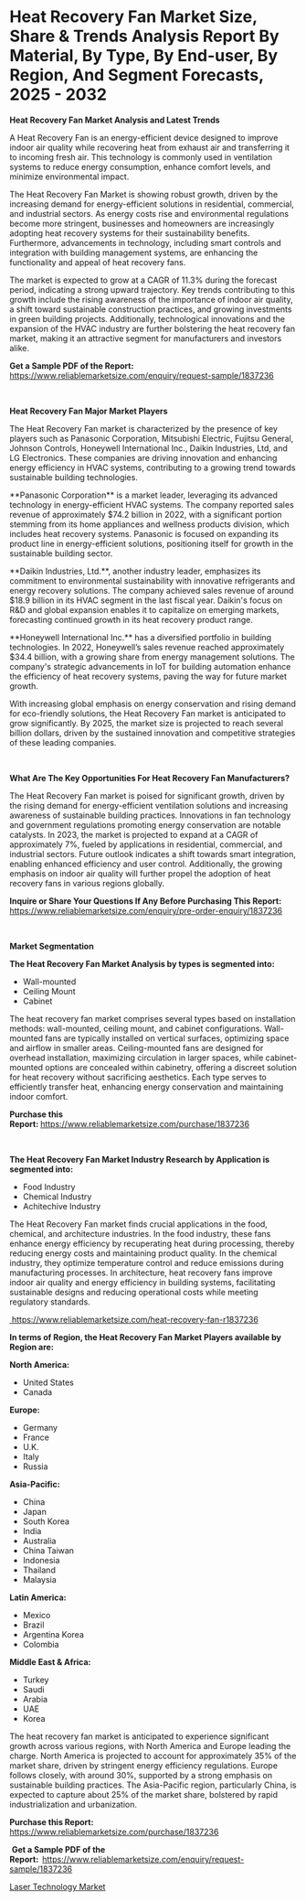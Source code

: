 <p><h1>Heat Recovery Fan Market Size, Share & Trends Analysis Report By Material, By Type, By End-user, By Region, And Segment Forecasts, 2025 - 2032</h1></p><p><strong>Heat Recovery Fan Market Analysis and Latest Trends</strong></p>
<p><p>A Heat Recovery Fan is an energy-efficient device designed to improve indoor air quality while recovering heat from exhaust air and transferring it to incoming fresh air. This technology is commonly used in ventilation systems to reduce energy consumption, enhance comfort levels, and minimize environmental impact. </p><p>The Heat Recovery Fan Market is showing robust growth, driven by the increasing demand for energy-efficient solutions in residential, commercial, and industrial sectors. As energy costs rise and environmental regulations become more stringent, businesses and homeowners are increasingly adopting heat recovery systems for their sustainability benefits. Furthermore, advancements in technology, including smart controls and integration with building management systems, are enhancing the functionality and appeal of heat recovery fans.</p><p>The market is expected to grow at a CAGR of 11.3% during the forecast period, indicating a strong upward trajectory. Key trends contributing to this growth include the rising awareness of the importance of indoor air quality, a shift toward sustainable construction practices, and growing investments in green building projects. Additionally, technological innovations and the expansion of the HVAC industry are further bolstering the heat recovery fan market, making it an attractive segment for manufacturers and investors alike.</p></p>
<p><strong>Get a Sample PDF of the Report:&nbsp;</strong> <a href="https://www.reliablemarketsize.com/enquiry/request-sample/1837236?utm_campaign=2488&utm_medium=2&utm_source=Github&utm_content=ia&utm_term=22022025&utm_id=heat-recovery-fan">https://www.reliablemarketsize.com/enquiry/request-sample/1837236</a></p>
<p>&nbsp;</p>
<p><strong>Heat Recovery Fan Major Market Players</strong></p>
<p><p>The Heat Recovery Fan market is characterized by the presence of key players such as Panasonic Corporation, Mitsubishi Electric, Fujitsu General, Johnson Controls, Honeywell International Inc., Daikin Industries, Ltd, and LG Electronics. These companies are driving innovation and enhancing energy efficiency in HVAC systems, contributing to a growing trend towards sustainable building technologies.</p><p>**Panasonic Corporation** is a market leader, leveraging its advanced technology in energy-efficient HVAC systems. The company reported sales revenue of approximately $74.2 billion in 2022, with a significant portion stemming from its home appliances and wellness products division, which includes heat recovery systems. Panasonic is focused on expanding its product line in energy-efficient solutions, positioning itself for growth in the sustainable building sector.</p><p>**Daikin Industries, Ltd.**, another industry leader, emphasizes its commitment to environmental sustainability with innovative refrigerants and energy recovery solutions. The company achieved sales revenue of around $18.9 billion in its HVAC segment in the last fiscal year. Daikin's focus on R&D and global expansion enables it to capitalize on emerging markets, forecasting continued growth in its heat recovery product range.</p><p>**Honeywell International Inc.** has a diversified portfolio in building technologies. In 2022, Honeywell’s sales revenue reached approximately $34.4 billion, with a growing share from energy management solutions. The company's strategic advancements in IoT for building automation enhance the efficiency of heat recovery systems, paving the way for future market growth.</p><p>With increasing global emphasis on energy conservation and rising demand for eco-friendly solutions, the Heat Recovery Fan market is anticipated to grow significantly. By 2025, the market size is projected to reach several billion dollars, driven by the sustained innovation and competitive strategies of these leading companies.</p></p>
<p>&nbsp;</p>
<p><strong>What Are The Key Opportunities For Heat Recovery Fan Manufacturers?</strong></p>
<p><p>The Heat Recovery Fan market is poised for significant growth, driven by the rising demand for energy-efficient ventilation solutions and increasing awareness of sustainable building practices. Innovations in fan technology and government regulations promoting energy conservation are notable catalysts. In 2023, the market is projected to expand at a CAGR of approximately 7%, fueled by applications in residential, commercial, and industrial sectors. Future outlook indicates a shift towards smart integration, enabling enhanced efficiency and user control. Additionally, the growing emphasis on indoor air quality will further propel the adoption of heat recovery fans in various regions globally.</p></p>
<p><strong>Inquire or Share Your Questions If Any Before Purchasing This Report:</strong> <a href="https://www.reliablemarketsize.com/enquiry/pre-order-enquiry/1837236?utm_campaign=2488&utm_medium=2&utm_source=Github&utm_content=ia&utm_term=22022025&utm_id=heat-recovery-fan">https://www.reliablemarketsize.com/enquiry/pre-order-enquiry/1837236</a></p>
<p>&nbsp;</p>
<p><strong>Market Segmentation</strong></p>
<p><strong>The Heat Recovery Fan Market Analysis by types is segmented into:</strong></p>
<p><ul><li>Wall-mounted</li><li>Ceiling Mount</li><li>Cabinet</li></ul></p>
<p><p>The heat recovery fan market comprises several types based on installation methods: wall-mounted, ceiling mount, and cabinet configurations. Wall-mounted fans are typically installed on vertical surfaces, optimizing space and airflow in smaller areas. Ceiling-mounted fans are designed for overhead installation, maximizing circulation in larger spaces, while cabinet-mounted options are concealed within cabinetry, offering a discreet solution for heat recovery without sacrificing aesthetics. Each type serves to efficiently transfer heat, enhancing energy conservation and maintaining indoor comfort.</p></p>
<p><strong>Purchase this Report:&nbsp;</strong><a href="https://www.reliablemarketsize.com/purchase/1837236?utm_campaign=2488&utm_medium=2&utm_source=Github&utm_content=ia&utm_term=22022025&utm_id=heat-recovery-fan">https://www.reliablemarketsize.com/purchase/1837236</a></p>
<p>&nbsp;</p>
<p><strong>The Heat Recovery Fan Market Industry Research by Application is segmented into:</strong></p>
<p><ul><li>Food Industry</li><li>Chemical Industry</li><li>Achitechive Industry</li></ul></p>
<p><p>The Heat Recovery Fan market finds crucial applications in the food, chemical, and architecture industries. In the food industry, these fans enhance energy efficiency by recuperating heat during processing, thereby reducing energy costs and maintaining product quality. In the chemical industry, they optimize temperature control and reduce emissions during manufacturing processes. In architecture, heat recovery fans improve indoor air quality and energy efficiency in building systems, facilitating sustainable designs and reducing operational costs while meeting regulatory standards.</p></p>
<p><a href="https://www.reliablemarketsize.com/heat-recovery-fan-r1837236?utm_campaign=2488&utm_medium=2&utm_source=Github&utm_content=ia&utm_term=22022025&utm_id=heat-recovery-fan">&nbsp;https://www.reliablemarketsize.com/heat-recovery-fan-r1837236</a></p>
<p><strong>In terms of Region, the Heat Recovery Fan Market Players available by Region are:</strong></p>
<p>
    <p> <strong> North America: </strong>
        <ul>
            <li>United States</li>
            <li>Canada</li>
        </ul>
        </p> 
    <p> <strong> Europe: </strong>
        <ul>
            <li>Germany</li>
            <li>France</li>
            <li>U.K.</li>
            <li>Italy</li>
            <li>Russia</li>
        </ul>
        </p> 
    <p> <strong> Asia-Pacific: </strong>
        <ul>
            <li>China</li>
            <li>Japan</li>
            <li>South Korea</li>
            <li>India</li>
            <li>Australia</li>
            <li>China Taiwan</li>
            <li>Indonesia</li>
            <li>Thailand</li>
            <li>Malaysia</li>
        </ul>
        </p> 
    <p> <strong> Latin America: </strong>
        <ul>
            <li>Mexico</li>
            <li>Brazil</li>
            <li>Argentina Korea</li>
            <li>Colombia</li>
        </ul>
        </p> 
    <p> <strong> Middle East & Africa: </strong>
        <ul>
            <li>Turkey</li>
            <li>Saudi</li>
            <li>Arabia</li>
            <li>UAE</li>
            <li>Korea</li>
        </ul>
    </p>
    </p>
<p><p>The heat recovery fan market is anticipated to experience significant growth across various regions, with North America and Europe leading the charge. North America is projected to account for approximately 35% of the market share, driven by stringent energy efficiency regulations. Europe follows closely, with around 30%, supported by a strong emphasis on sustainable building practices. The Asia-Pacific region, particularly China, is expected to capture about 25% of the market share, bolstered by rapid industrialization and urbanization.</p></p>
<p><strong>Purchase this Report: </strong><a href="https://www.reliablemarketsize.com/purchase/1837236?utm_campaign=2488&utm_medium=2&utm_source=Github&utm_content=ia&utm_term=22022025&utm_id=heat-recovery-fan">https://www.reliablemarketsize.com/purchase/1837236</a></p>
<p>&nbsp;<strong>Get a Sample PDF of the Report:&nbsp;&nbsp;</strong><a href="https://www.reliablemarketsize.com/enquiry/request-sample/1837236?utm_campaign=2488&utm_medium=2&utm_source=Github&utm_content=ia&utm_term=22022025&utm_id=heat-recovery-fan">https://www.reliablemarketsize.com/enquiry/request-sample/1837236</a></p>
<p><strong></strong></p>
<p><p><a href="https://github.com/carendesrochers299/Market-Research-Report-List-1/blob/main/laser-technology-market.md?utm_campaign=2488&utm_medium=2&utm_source=Github&utm_content=ia&utm_term=22022025&utm_id=heat-recovery-fan">Laser Technology Market</a></p></p>